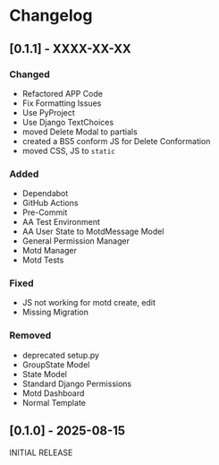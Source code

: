 # Changelog

## [0.1.1] - XXXX-XX-XX

### Changed

- Refactored APP Code
- Fix Formatting Issues
- Use PyProject
- Use Django TextChoices
- moved Delete Modal to partials
- created a BS5 conform JS for Delete Conformation
- moved CSS, JS to `static`

### Added

- Dependabot
- GitHub Actions
- Pre-Commit
- AA Test Environment
- AA User State to MotdMessage Model
- General Permission Manager
- Motd Manager
- Motd Tests

### Fixed

- JS not working for motd create, edit
- Missing Migration

### Removed

- deprecated setup.py
- GroupState Model
- State Model
- Standard Django Permissions
- Motd Dashboard
- Normal Template

## [0.1.0] - 2025-08-15

INITIAL RELEASE
